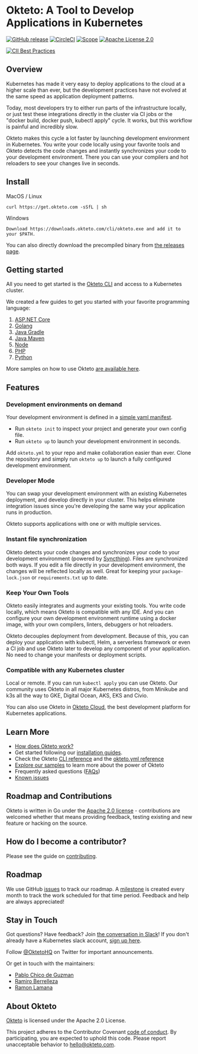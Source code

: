 # Okteto: A Tool to Develop Applications in Kubernetes

[![GitHub release](http://img.shields.io/github/release/okteto/okteto.svg?style=flat-square)][release]
[![CircleCI](https://circleci.com/gh/okteto/okteto.svg?style=svg)](https://circleci.com/gh/okteto/okteto)
[![Scope](https://app.scope.dev/api/badge/1fb9ca0d-7612-4ae9-b9c6-b901c39e8f7b/default)](https://app.scope.dev/external/v1/explore/57ca820b-5f4b-472c-a90c-b99f61c0f120/1fb9ca0d-7612-4ae9-b9c6-b901c39e8f7b/default?branch=master)
[![Apache License 2.0](https://img.shields.io/github/license/okteto/okteto.svg?style=flat-square)][license]

[release]: https://github.com/okteto/okteto/releases
[license]: https://github.com/okteto/okteto/blob/master/LICENSE
[![CII Best Practices](https://bestpractices.coreinfrastructure.org/projects/3055/badge)](https://bestpractices.coreinfrastructure.org/projects/3055)

## Overview

Kubernetes has made it very easy to deploy applications to the cloud at a higher scale than ever, but the development practices have not evolved at the same speed as application deployment patterns.

Today, most developers try to either run parts of the infrastructure locally, or just test these integrations directly in the cluster via CI jobs or the "docker build, docker push, kubectl apply" cycle. It works, but this workflow is painful and incredibly slow.

Okteto makes this cycle a lot faster by launching development environment in Kubernetes. You write your code locally using your favorite tools and Okteto detects the code changes and instantly synchronizes your code to your development environment. There you can use your compilers and hot reloaders to see your changes live in seconds.

## Install

MacOS / Linux
```
curl https://get.okteto.com -sSfL | sh
```

Windows
```
Download https://downloads.okteto.com/cli/okteto.exe and add it to your $PATH.
```

You can also directly download the precompiled binary from [the releases page](https://github.com/okteto/okteto/releases).

## Getting started

All you need to get started is the [Okteto CLI](https://okteto.com/docs/getting-started/installation/index.html) and access to a Kubernetes cluster. 

We created a few guides to get you started with your favorite programming language:

1. [ASP.NET Core](https://github.com/okteto/aspnetcore-getting-started/)
1. [Golang](https://github.com/okteto/go-getting-started)
1. [Java Gradle](https://github.com/okteto/java-gradle-getting-started)
1. [Java Maven](https://github.com/okteto/java-maven-getting-started)
1. [Node](https://github.com/okteto/node-getting-started)
1. [PHP](https://github.com/okteto/php-getting-started)
1. [Python](https://github.com/okteto/samples/tree/master/python)

More samples on how to use Okteto [are available here](https://github.com/okteto/samples).

## Features

### Development environments on demand 

Your development environment is defined in a [simple yaml manifest](https://okteto.com/docs/reference/manifest).
- Run `okteto init` to inspect your project and generate your own config file.
- Run `okteto up` to launch your development environment in seconds. 

Add `okteto.yml` to your repo and make collaboration easier than ever. Clone the repository and simply run `okteto up` to launch a fully configured development environment.

### Developer Mode 

You can swap your development environment with an existing Kubernetes deployment, and develop directly in your cluster. This helps eliminate integration issues since you're developing the same way your application runs in production.

Okteto supports applications with one or with multiple services.

### Instant file synchronization

Okteto detects your code changes and synchronizes your code to your development environment (powered by [Syncthing](https://github.com/syncthing/syncthing)). Files are synchronized both ways. If you edit a file directly in your development environment, the changes will be reflected locally as well. Great for keeping your `package-lock.json` or `requirements.txt` up to date.

### Keep Your Own Tools

Okteto easily integrates and augments your existing tools. You write code locally, which means Okteto is compatible with any IDE. And you can configure your own development environment runtime using a docker image, with your own compilers, linters, debuggers or hot reloaders.

Okteto decouples deployment from development. Because of this, you can deploy your application with kubectl, Helm, a serverless framework or even a CI job and use Okteto later to develop any component of your application. No need to change your manifests or deployment scripts.

### Compatible with any Kubernetes cluster

Local or remote. If you can run `kubectl apply` you can use Okteto. Our community uses Okteto in all major Kubernetes distros, from Minikube and k3s all the way to GKE, Digital Ocean, AKS, EKS and Civio.

You can also use Okteto in [Okteto Cloud](https://okteto.com/), the best development platform for Kubernetes applications.

## Learn More
- [How does Okteto work?](docs/how-does-it-work.md)
- Get started following our [installation guides](https://okteto.com/docs/getting-started/installation/index.html).
- Check the Okteto [CLI reference](https://okteto.com/docs/reference/cli) and the [okteto.yml reference](https://okteto.com/docs/reference/manifest/index.html)
- [Explore our samples](https://github.com/okteto/samples) to learn more about the power of Okteto
- Frequently asked questions ([FAQs](https://okteto.com/docs/reference/faqs/index.html))
- [Known issues](https://okteto.com/docs/reference/known-issues/index.html)

## Roadmap and Contributions

Okteto is written in Go under the [Apache 2.0 license](LICENSE) - contributions are welcomed whether that means providing feedback, testing existing and new feature or hacking on the source.

## How do I become a contributor?

Please see the guide on [contributing](contributing.md).

## Roadmap

We use GitHub [issues](https://github.com/okteto/okteto/issues) to track our roadmap. A [milestone](https://github.com/okteto/okteto/milestones) is created every month to track the work scheduled for that time period. Feedback and help are always appreciated!

## Stay in Touch
Got questions? Have feedback? Join [the conversation in Slack](https://kubernetes.slack.com/messages/CM1QMQGS0/)! If you don't already have a Kubernetes slack account, [sign up here](http://slack.k8s.io/). 

Follow [@OktetoHQ](https://twitter.com/oktetohq) on Twitter for important announcements.

Or get in touch with the maintainers:

- [Pablo Chico de Guzman](https://twitter.com/pchico83)
- [Ramiro Berrelleza](https://twitter.com/rberrelleza)
- [Ramon Lamana](https://twitter.com/monchocromo)

## About Okteto
[Okteto](https://okteto.com) is licensed under the Apache 2.0 License.

This project adheres to the Contributor Covenant [code of conduct](code-of-conduct.md). By participating, you are expected to uphold this code. Please report unacceptable behavior to hello@okteto.com.
